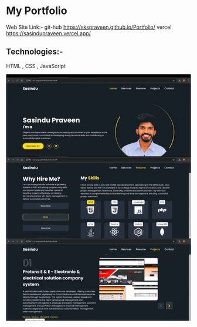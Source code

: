 # My Portfolio

 Web Site Link:-
 git-hub
 https://skspraveen.github.io/Portfolio/ 
vercel
 https://sasindupraveen.vercel.app/

## Technologies:-
HTML , CSS , JavaScript

![Alt Text](https://github.com/SKSpraveen/Portfolio/blob/main/portfolio.jpeg?raw=true)    


